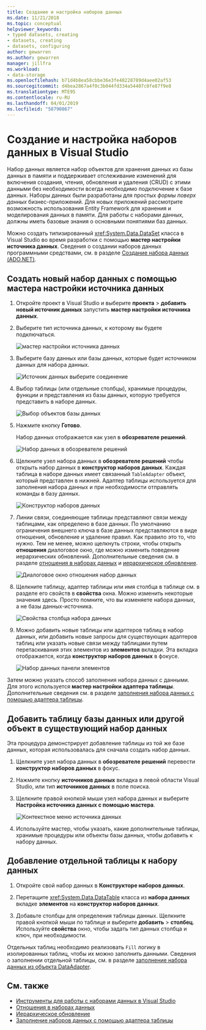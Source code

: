 ```yaml
---
title: Создание и настройка наборов данных
ms.date: 11/21/2018
ms.topic: conceptual
helpviewer_keywords:
- typed datasets, creating
- datasets, creating
- datasets, configuring
author: gewarren
ms.author: gewarren
manager: jillfra
ms.workload:
- data-storage
ms.openlocfilehash: b71d4b8ea58cbbe36e3fe48228789d4aee02af53
ms.sourcegitcommit: d4bea2867a4f0c3b044fd334a54407c0fe87f9e8
ms.translationtype: MTE95
ms.contentlocale: ru-RU
ms.lasthandoff: 04/01/2019
ms.locfileid: "58790867"
---
```

# <a name="create-and-configure-datasets-in-visual-studio"></a>Создание и настройка наборов данных в Visual Studio

Набор данных является набор объектов для хранения данных из базы данных в памяти и поддерживает отслеживание изменений для включения создания, чтения, обновления и удаления (CRUD) с этими данными без необходимости всегда необходимо подключение к базе данных. Наборы данных были разработаны для простых *формы поверх данных* бизнес-приложений. Для новых приложений рассмотрите возможность использования Entity Framework для хранения и моделирования данных в памяти. Для работы с наборами данных, должны иметь базовые знания о основными понятиями баз данных.

Можно создать типизированный <xref:System.Data.DataSet> класса в Visual Studio во время разработки с помощью **мастер настройки источника данных**. Сведения о создании наборов данных программными средствами, см. в разделе [Создание набора данных (ADO.NET)](/dotnet/framework/data/adonet/dataset-datatable-dataview/creating-a-dataset).

## <a name="create-a-new-dataset-by-using-the-data-source-configuration-wizard"></a>Создать новый набор данных с помощью мастера настройки источника данных

1. Откройте проект в Visual Studio и выберите **проекта** > **добавить новый источник данных** запустить **мастер настройки источника данных**.

2. Выберите тип источника данных, к которому вы будете подключаться.

     ![мастер настройки источника данных](../data-tools/media/data-source-configuration-wizard.png)

3. Выберите базу данных или базы данных, которые будет источником данных для набора данных.

     ![Источник данных выберите соединение](../data-tools/media/data-source-choose-a-connection.png)

4. Выбор таблицы (или отдельные столбцы), хранимые процедуры, функции и представления из базы данных, которую требуется представить в наборе данных.

     ![Выбор объектов базы данных](../data-tools/media/raddata-chose-objects.png)

5. Нажмите кнопку **Готово**.

   Набор данных отображается как узел в **обозревателе решений**.

   ![Набор данных в обозревателе решений](../data-tools/media/dataset-in-solution-explorer.png)

6. Щелкните узел набора данных в **обозревателе решений** чтобы открыть набор данных в **конструктор наборов данных**. Каждая таблица в наборе данных имеет связанный `TableAdapter` объект, который представлен в нижней. Адаптер таблицы используется для заполнения набора данных и при необходимости отправлять команды в базу данных.

   ![Конструктор наборов данных](../data-tools/media/dataset-designer.png)

7. Линии связи, соединяющие таблицы представляют связи между таблицами, как определено в базе данных. По умолчанию ограничения внешнего ключа в базе данных представляются в виде отношения, обновление и удаление правил. Как правило это то, что нужно. Тем не менее, можно щелкнуть строки, чтобы открыть **отношения** диалоговое окно, где можно изменить поведение иерархических обновлений. Дополнительные сведения см. в разделе [отношения в наборах данных](../data-tools/relationships-in-datasets.md) и [иерархическое обновление](../data-tools/hierarchical-update.md).

     ![Диалоговое окно отношения набор данных](../data-tools/media/raddata-relation-dialog.png)

8. Щелкните таблицу, адаптер таблицы или имя столбца в таблице см. в разделе его свойств в **свойства** окна. Можно изменить некоторые значения здесь. Просто помните, что вы изменяете набора данных, а не базы данных-источника.

     ![Свойства столбца набора данных](../data-tools/media/dataset-column-properties.png)

9. Можно добавить новые таблицы или адаптеров таблиц в набор данных, или добавить новые запросы для существующих адаптеров таблиц или указать новые связи между таблицами путем перетаскивания этих элементов из **элементов** вкладки. Эта вкладка отображается, когда **конструктор наборов данных** в фокусе.

     ![Набор данных панели элементов](../data-tools/media/raddata-dataset-toolbox.png)

Затем можно указать способ заполнения набора данных с данными. Для этого используется **мастер настройки адаптера таблицы**. Дополнительные сведения см. в разделе [заполнения набора данных с помощью адаптера таблицы](../data-tools/fill-datasets-by-using-tableadapters.md).

## <a name="add-a-database-table-or-other-object-to-an-existing-dataset"></a>Добавить таблицу базы данных или другой объект в существующий набор данных

Эта процедура демонстрирует добавление таблицы из той же базе данных, которая использовалась для сначала создать набор данных.

1. Щелкните узел набора данных в **обозревателе решений** перевести **конструктор наборов данных** в фокус.

2. Нажмите кнопку **источников данных** вкладка в левой области Visual Studio, или тип **источников данных** в поле поиска.

3. Щелкните правой кнопкой мыши узел набора данных и выберите **Настройка источника данных с помощью мастера**.

     ![Контекстное меню источника данных](../data-tools/media/data-source-context-menu.png)

4. Используйте мастер, чтобы указать, какие дополнительные таблицы, хранимые процедуры или объекты базы данных, чтобы добавить к набору данных.

## <a name="add-a-stand-alone-data-table-to-a-dataset"></a>Добавление отдельной таблицы к набору данных

1. Откройте свой набор данных в **Конструкторе наборов данных**.

2. Перетащите <xref:System.Data.DataTable> класса из **набора данных** вкладке **элементов** на **конструктор наборов данных**.

3. Добавьте столбцы для определения таблицы данных. Щелкните правой кнопкой мыши по таблице и выберите **добавить** > **столбец**. Используйте **свойства** окно, чтобы задать тип данных столбца и ключ, при необходимости.

Отдельных таблиц необходимо реализовать `Fill` логику в изолированных таблиц, чтобы их можно заполнить данными. Сведения о заполнении отдельной таблицы, см. в разделе [заполнение набора данных из объекта DataAdapter](/dotnet/framework/data/adonet/populating-a-dataset-from-a-dataadapter).

## <a name="see-also"></a>См. также

- [Инструменты для работы с наборами данных в Visual Studio](../data-tools/dataset-tools-in-visual-studio.md)
- [Отношения в наборах данных](../data-tools/relationships-in-datasets.md)
- [Иерархическое обновление](../data-tools/hierarchical-update.md)
- [Заполнение наборов данных с помощью адаптера таблицы](../data-tools/fill-datasets-by-using-tableadapters.md)